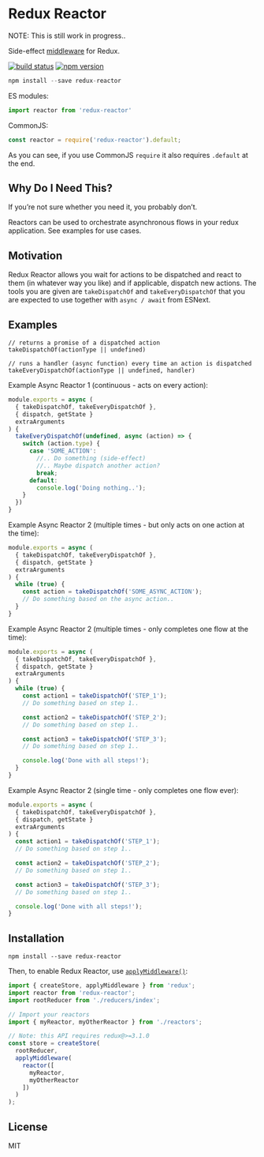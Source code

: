 Redux Reactor
=============

NOTE: This is still work in progress..

Side-effect [middleware](http://redux.js.org/docs/advanced/Middleware.html) for Redux.

[![build status](https://img.shields.io/travis/eiriklv/redux-reactor/master.svg?style=flat-square)](https://travis-ci.org/eiriklv/redux-reactor)
[![npm version](https://img.shields.io/npm/v/redux-reactor.svg?style=flat-square)](https://www.npmjs.com/package/redux-reactor)

```js
npm install --save redux-reactor
```

ES modules:

```js
import reactor from 'redux-reactor'
```

CommonJS:

```js
const reactor = require('redux-reactor').default;
```

As you can see, if you use CommonJS `require` it also requires `.default` at the end.

## Why Do I Need This?

If you’re not sure whether you need it, you probably don’t.

Reactors can be used to orchestrate asynchronous flows in your redux application. See examples for use cases.

## Motivation

Redux Reactor allows you wait for actions to be dispatched and react to them (in whatever way you like) and if applicable, dispatch new actions. The tools you are given are `takeDispatchOf` and `takeEveryDispatchOf` that you are expected to use together with `async / await` from ESNext.

## Examples

```
// returns a promise of a dispatched action
takeDispatchOf(actionType || undefined)
```

```
// runs a handler (async function) every time an action is dispatched
takeEveryDispatchOf(actionType || undefined, handler)
```

Example Async Reactor 1 (continuous - acts on every action):

```js
module.exports = async (
  { takeDispatchOf, takeEveryDispatchOf },
  { dispatch, getState }
  extraArguments
) {
  takeEveryDispatchOf(undefined, async (action) => {
    switch (action.type) {
      case 'SOME_ACTION':
        //.. Do something (side-effect)
        //.. Maybe dispatch another action?
        break;
      default:
        console.log('Doing nothing..');
    }
  })
}
```

Example Async Reactor 2 (multiple times - but only acts on one action at the time):

```js
module.exports = async (
  { takeDispatchOf, takeEveryDispatchOf },
  { dispatch, getState }
  extraArguments
) {
  while (true) {
    const action = takeDispatchOf('SOME_ASYNC_ACTION');
    // Do something based on the async action..
  }
}
```

Example Async Reactor 2 (multiple times - only completes one flow at the time):

```js
module.exports = async (
  { takeDispatchOf, takeEveryDispatchOf },
  { dispatch, getState }
  extraArguments
) {
  while (true) {
    const action1 = takeDispatchOf('STEP_1');
    // Do something based on step 1..

    const action2 = takeDispatchOf('STEP_2');
    // Do something based on step 1..

    const action3 = takeDispatchOf('STEP_3');
    // Do something based on step 1..

    console.log('Done with all steps!');
  }
}
```

Example Async Reactor 2 (single time - only completes one flow ever):

```js
module.exports = async (
  { takeDispatchOf, takeEveryDispatchOf },
  { dispatch, getState }
  extraArguments
) {
  const action1 = takeDispatchOf('STEP_1');
  // Do something based on step 1..

  const action2 = takeDispatchOf('STEP_2');
  // Do something based on step 1..

  const action3 = takeDispatchOf('STEP_3');
  // Do something based on step 1..

  console.log('Done with all steps!');
}
```

## Installation

```
npm install --save redux-reactor
```

Then, to enable Redux Reactor, use [`applyMiddleware()`](http://redux.js.org/docs/api/applyMiddleware.html):

```js
import { createStore, applyMiddleware } from 'redux';
import reactor from 'redux-reactor';
import rootReducer from './reducers/index';

// Import your reactors
import { myReactor, myOtherReactor } from './reactors';

// Note: this API requires redux@>=3.1.0
const store = createStore(
  rootReducer,
  applyMiddleware(
    reactor([
      myReactor,
      myOtherReactor
    ])
  )
);
```

## License

MIT
